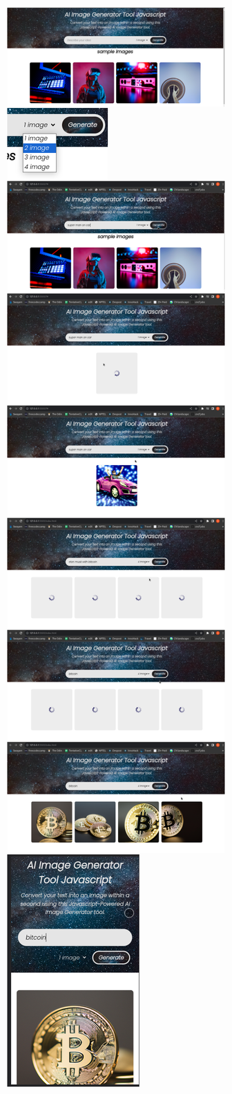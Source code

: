 ![](./Readmeassets/1.png)
![](./Readmeassets/2.png)
![](./Readmeassets/3.png)
![](./Readmeassets/4.png)
![](./Readmeassets/5.png)
![](./Readmeassets/6.png)
![](./Readmeassets/7.png)
![](./Readmeassets/8.png)
![](./Readmeassets/9.png)
